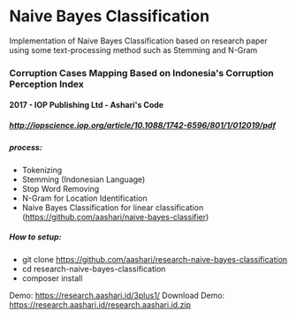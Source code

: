 # Naive Bayes Classification
Implementation of Naive Bayes Classification based on research paper using some text-processing method such as Stemming and N-Gram

### Corruption Cases Mapping Based on Indonesia's Corruption Perception Index
#### 2017 - IOP Publishing Ltd - Ashari's Code
##### http://iopscience.iop.org/article/10.1088/1742-6596/801/1/012019/pdf

##### process:
- Tokenizing
- Stemming (Indonesian Language)
- Stop Word Removing
- N-Gram for Location Identification
- Naive Bayes Classification for linear classification (https://github.com/aashari/naive-bayes-classifier)


##### How to setup:
- git clone https://github.com/aashari/research-naive-bayes-classification
- cd research-naive-bayes-classification
- composer install

Demo: https://research.aashari.id/3plus1/
Download Demo: https://research.aashari.id/research.aashari.id.zip 